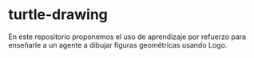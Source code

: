 # turtle-drawing

En este repositorio proponemos el uso de aprendizaje por refuerzo para enseñarle a un agente a dibujar figuras geométricas usando Logo. 